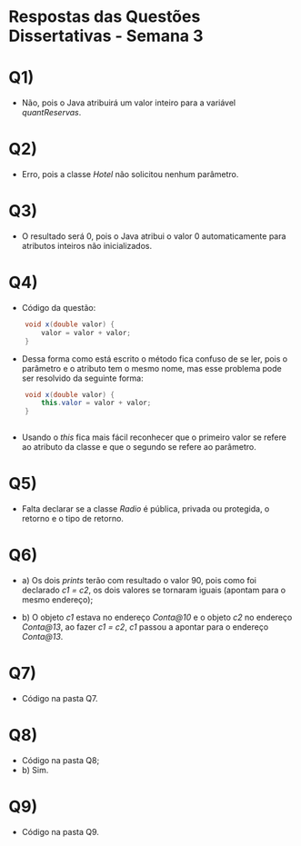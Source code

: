 # Respostas das Questões Dissertativas - Semana 3

# Q1)
- Não, pois o Java atribuirá um valor inteiro para a variável *quantReservas*.

# Q2)
- Erro, pois a classe *Hotel* não solicitou nenhum parâmetro.

# Q3)
- O resultado será 0, pois o Java atribui o valor 0 automaticamente para atributos inteiros não inicializados.

# Q4)
- Código da questão:
``` Java
	void x(double valor) {
		valor = valor + valor;
	}

```
- Dessa forma como está escrito o método fica confuso de se ler, pois o parâmetro e o atributo tem o mesmo nome, mas esse problema pode ser resolvido da seguinte forma:
``` Java
	void x(double valor) {
		this.valor = valor + valor;
	}
	
```
- Usando o *this* fica mais fácil reconhecer que o primeiro valor se refere ao atributo da classe e que o segundo se refere ao parâmetro. 

# Q5)
- Falta declarar se a classe *Radio* é pública, privada ou protegida, o retorno e o tipo de retorno.

# Q6)
- a) Os dois *prints* terão com resultado o valor 90, pois como foi declarado *c1 = c2*, os dois valores se tornaram iguais (apontam para o mesmo endereço);

- b) O objeto *c1* estava no endereço *Conta@10* e o objeto *c2* no endereço *Conta@13*, ao fazer *c1 = c2*, *c1* passou a apontar para o endereço *Conta@13*.

# Q7)
- Código na pasta Q7.

# Q8)
- Código na pasta Q8;
- b) Sim.

# Q9)
- Código na pasta Q9.
